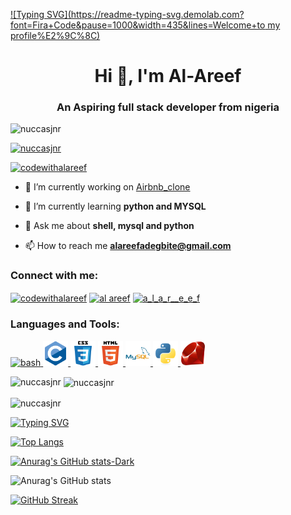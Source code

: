 [![Typing SVG](https://readme-typing-svg.demolab.com?font=Fira+Code&pause=1000&width=435&lines=Welcome+to my profile%E2%9C%8C)](https://git.io/typing-svg)



<h1 align="center">Hi 👋, I'm Al-Areef</h1>
<h3 align="center">An Aspiring full stack developer from nigeria</h3>

<p align="left"> <img src="https://komarev.com/ghpvc/?username=nuccasjnr&label=Profile%20views&color=0e75b6&style=flat" alt="nuccasjnr" /> </p>

<p align="left"> <a href="https://github.com/ryo-ma/github-profile-trophy"><img src="https://github-profile-trophy.vercel.app/?username=nuccasjnr" alt="nuccasjnr" /></a> </p>

<p align="left"> <a href="https://twitter.com/codewithalareef" target="blank"><img src="https://img.shields.io/twitter/follow/codewithalareef?logo=twitter&style=for-the-badge" alt="codewithalareef" /></a> </p>

- 🔭 I’m currently working on [Airbnb_clone](https://github.com/NUCCASJNR/AirBnB_clone)

- 🌱 I’m currently learning **python and MYSQL**

- 💬 Ask me about **shell, mysql and python**

- 📫 How to reach me **alareefadegbite@gmail.com**

<h3 align="left">Connect with me:</h3>
<p align="left">
<a href="https://twitter.com/codewithalareef" target="blank"><img align="center" src="https://raw.githubusercontent.com/rahuldkjain/github-profile-readme-generator/master/src/images/icons/Social/twitter.svg" alt="codewithalareef" height="30" width="40" /></a>
<a href="https://fb.com/al areef" target="blank"><img align="center" src="https://raw.githubusercontent.com/rahuldkjain/github-profile-readme-generator/master/src/images/icons/Social/facebook.svg" alt="al areef" height="30" width="40" /></a>
<a href="https://instagram.com/a_l_a_r__e_e_f" target="blank"><img align="center" src="https://raw.githubusercontent.com/rahuldkjain/github-profile-readme-generator/master/src/images/icons/Social/instagram.svg" alt="a_l_a_r__e_e_f" height="30" width="40" /></a>
</p>

<h3 align="left">Languages and Tools:</h3>
<p align="left"> <a href="https://www.gnu.org/software/bash/" target="_blank" rel="noreferrer"> <img src="https://www.vectorlogo.zone/logos/gnu_bash/gnu_bash-icon.svg" alt="bash" width="40" height="40"/> </a> <a href="https://www.cprogramming.com/" target="_blank" rel="noreferrer"> <img src="https://raw.githubusercontent.com/devicons/devicon/master/icons/c/c-original.svg" alt="c" width="40" height="40"/> </a> <a href="https://www.w3schools.com/css/" target="_blank" rel="noreferrer"> <img src="https://raw.githubusercontent.com/devicons/devicon/master/icons/css3/css3-original-wordmark.svg" alt="css3" width="40" height="40"/> </a> <a href="https://www.w3.org/html/" target="_blank" rel="noreferrer"> <img src="https://raw.githubusercontent.com/devicons/devicon/master/icons/html5/html5-original-wordmark.svg" alt="html5" width="40" height="40"/> </a> <a href="https://www.mysql.com/" target="_blank" rel="noreferrer"> <img src="https://raw.githubusercontent.com/devicons/devicon/master/icons/mysql/mysql-original-wordmark.svg" alt="mysql" width="40" height="40"/> </a> <a href="https://www.python.org" target="_blank" rel="noreferrer"> <img src="https://raw.githubusercontent.com/devicons/devicon/master/icons/python/python-original.svg" alt="python" width="40" height="40"/> </a> <a href="https://www.ruby-lang.org/en/" target="_blank" rel="noreferrer"> <img src="https://raw.githubusercontent.com/devicons/devicon/master/icons/ruby/ruby-original.svg" alt="ruby" width="40" height="40"/> </a> </p>

<p><img align="left" src="https://github-readme-stats.vercel.app/api/top-langs?username=nuccasjnr&show_icons=true&locale=en&layout=compact" alt="nuccasjnr" /></p>

<p>&nbsp;<img align="center" src="https://github-readme-stats.vercel.app/api?username=nuccasjnr&show_icons=true&locale=en" alt="nuccasjnr" /></p>

<p><img align="center" src="https://github-readme-streak-stats.herokuapp.com/?user=nuccasjnr&" alt="nuccasjnr" /></p>



[![Typing SVG](https://readme-typing-svg.demolab.com?font=Fira+Code&pause=1000&width=435&lines=Hey+there%E2%9C%8C)](https://git.io/typing-svg)

[![Top Langs](https://github-readme-stats.vercel.app/api/top-langs/?username=NUCCASJNR&layout=compact)](https://github.com/anuraghazra/github-readme-stats)


[![Anurag's GitHub stats-Dark](https://github-readme-stats.vercel.app/api?username=NUCCASJNR&show_icons=true&theme=dark#gh-dark-mode-only)](https://github.com/anuraghazra/github-readme-stats#gh-dark-mode-only)

![Anurag's GitHub stats](https://github-readme-stats.vercel.app/api?username=NUCCASJNR&count_private=true)


[![GitHub Streak](https://streak-stats.demolab.com/?user=NUCCASJNR&theme=dark)](https://git.io/streak-stats)